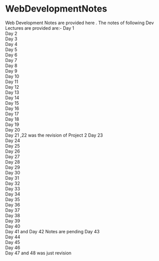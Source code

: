# WebDevelopmentNotes
Web Development Notes are provided here .
The notes of following Dev Lectures are provided are:-
Day 1 <br/>
Day 2 <br/>
Day 3 <br/>
Day 4 <br/>
Day 5 <br/>
Day 6 <br/>
Day 7 <br/>
Day 8 <br/>
Day 9 <br/>
Day 10 <br/>
Day 11 <br/>
Day 12 <br/>
Day 13 <br/>
Day 14 <br/>
Day 15 <br/>
Day 16 <br/>
Day 17 <br/>
Day 18 <br/>
Day 19 <br/>
Day 20 <br/>
Day 21 ,22 was the revision of Project 2
Day 23 <br/>
Day 24 <br/>
Day 25 <br/>
Day 26 <br/>
Day 27 <br/>
Day 28 <br/>
Day 29 <br/>
Day 30 <br/>
Day 31 <br/>
Day 32 <br/>
Day 33 <br/>
Day 34 <br/>
Day 35 <br/>
Day 36 <br/>
Day 37 <br/>
Day 38 <br/>
Day 39 <br/>
Day 40 <br/>
Day 41 and Day 42 Notes are pending
Day 43 <br/>
Day 44 <br/>
Day 45 <br/>
Day 46 <br/>
Day 47 and 48 was just revision 
